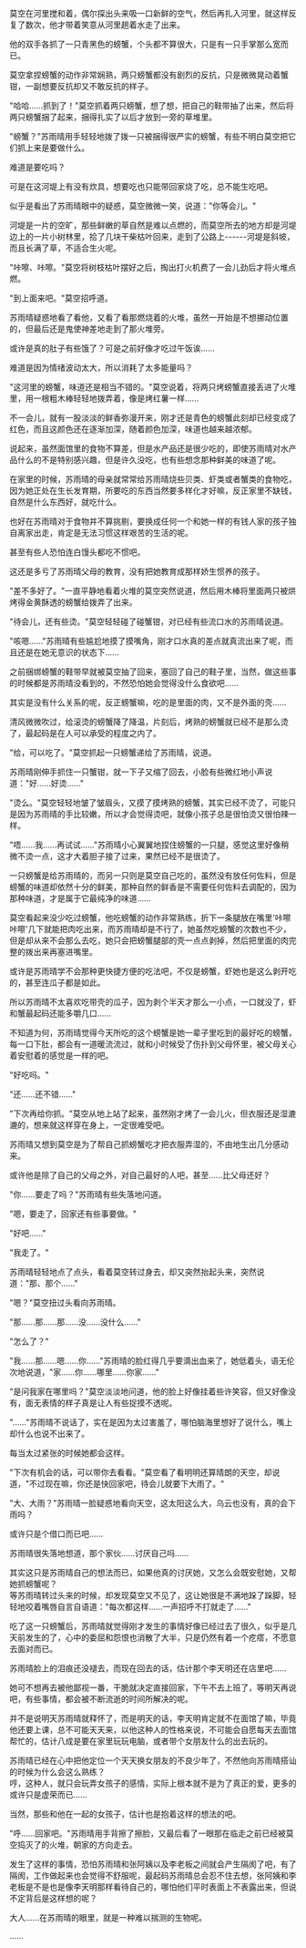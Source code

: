 <link rel="stylesheet" href="../../styles/text.css" />

莫空在河里搅和着，偶尔探出头来吸一口新鲜的空气，然后再扎入河里，就这样反复了数次，他才带着笑意从河里趟着水走了出来。

他的双手各抓了一只青黑色的螃蟹，个头都不算很大，只是有一只手掌那么宽而已。

莫空拿捏螃蟹的动作非常娴熟，两只螃蟹都没有剧烈的反抗，只是微微晃动着蟹钳，一副想要反抗却又不敢反抗的样子。

"哈哈......抓到了！"莫空抓着两只螃蟹，想了想，把自己的鞋带抽了出来，然后将两只螃蟹捆了起来，捆得扎实了以后才放到一旁的草堆里。

"螃蟹？"苏雨晴用手轻轻地拨了拨一只被捆得很严实的螃蟹，有些不明白莫空把它们抓上来是要做什么。

难道是要吃吗？

可是在这河堤上有没有炊具，想要吃也只能带回家烧了吃，总不能生吃吧。

似乎是看出了苏雨晴眼中的疑惑，莫空微微一笑，说道："你等会儿。"

河堤是一片的空旷，那些鲜嫩的草自然是难以点燃的，而莫空所去的地方却是河堤边上的一片小树林里，拾了几块干柴枯叶回来，走到了公路上------河堤是斜坡，而且长满了草，不适合生火呢。

"咔嚓、咔嚓。"莫空将树枝枯叶摆好之后，掏出打火机费了一会儿劲后才将火堆点燃。

"到上面来吧。"莫空招呼道。

苏雨晴疑惑地看了看他，又看了看那燃烧着的火堆，虽然一开始是不想挪动位置的，但最后还是鬼使神差地走到了那火堆旁。

或许是真的肚子有些饿了？可是之前好像才吃过午饭诶......

难道是因为情绪波动太大，所以消耗了太多能量吗？

"这河里的螃蟹，味道还是相当不错的。"莫空说着，将两只烤螃蟹直接丢进了火堆里，用一根粗木棒轻轻地拨弄着，像是烤红薯一样......

不一会儿，就有一股淡淡的鲜香弥漫开来，刚才还是青色的螃蟹此刻却已经变成了红色，而且这颜色还在逐渐加深，随着颜色加深，味道也越来越浓郁。

说起来，虽然面馆里的食物不算差，但是水产品还是很少吃的，即使苏雨晴对水产品什么的不是特别感兴趣，但是许久没吃，也有些想念那种鲜美的味道了呢。

在家里的时候，苏雨晴的母亲就常常给苏雨晴烧些贝类、虾类或者蟹类的食物吃，因为她正处在生长发育期，所要吃的东西当然要多样化才好嘛，反正家里不缺钱，自然是什么东西好，就吃什么。

也好在苏雨晴对于食物并不算挑剔，要换成任何一个和她一样的有钱人家的孩子独自离家出走，肯定是无法习惯这样艰苦的生活的呢。

甚至有些人恐怕连白馒头都吃不惯吧。

这还是多亏了苏雨晴父母的教育，没有把她教育成那样娇生惯养的孩子。

"差不多好了。"一直平静地看着火堆的莫空突然说道，然后用木棒将里面两只被烘烤得金黄酥透的螃蟹给拨弄了出来。

"待会儿，还有些烫。"莫空轻轻碰了碰蟹钳，对已经有些流口水的苏雨晴说道。

"咳嗯......"苏雨晴有些尴尬地摸了摸嘴角，刚才口水真的差点就真流出来了呢，而且还是在她无意识的状态下......

之前捆绑螃蟹的鞋带早就被莫空抽了回来，塞回了自己的鞋子里，当然，做这些事的时候都是苏雨晴没看到的，不然恐怕她会觉得没什么食欲吧......

其实是没有什么关系的呢，反正螃蟹嘛，吃的是里面的肉，又不是外面的壳......

清风微微吹过，给滚烫的螃蟹降了降温，片刻后，烤熟的螃蟹就已经不是那么烫了，最起码是在人可以承受的程度之内了。

"给，可以吃了。"莫空抓起一只螃蟹递给了苏雨晴，说道。

苏雨晴刚伸手抓住一只蟹钳，就一下子又缩了回去，小脸有些微红地小声说道："好......好烫......"

"烫么。"莫空轻轻地皱了皱眉头，又摸了摸烤熟的螃蟹，其实已经不烫了，可能只是因为苏雨晴的手比较嫩，所以才会觉得烫吧，就像小孩子总是很怕烫又很怕辣一样。

"唔......我......再试试......"苏雨晴小心翼翼地捏住螃蟹的一只腿，感觉这里好像稍微不烫一点，这才大着胆子接了过来，果然已经不是很烫了。

一只螃蟹是给苏雨晴的，而另一只则是莫空自己吃的，虽然没有放任何佐料，但是螃蟹的味道却依然十分的鲜美，那种自然的鲜香是不需要任何佐料去调配的，因为那种味道，才是属于它最纯净的味道......

莫空看起来没少吃过螃蟹，他吃螃蟹的动作非常熟练，折下一条腿放在嘴里'咔嚓咔嚓'几下就能把肉吃出来，而苏雨晴却是不行了，她虽然吃螃蟹的次数也不少，但是却从来不会那么去吃，她只会把螃蟹腿部的壳一点点剥掉，然后把里面的肉完整的拨出来再塞进嘴里。

或许是苏雨晴学不会那种更快捷方便的吃法吧，不仅是螃蟹，虾她也是这么剥开吃的，甚至连瓜子都是如此。

所以苏雨晴不太喜欢吃带壳的瓜子，因为剥个半天才那么一小点，一口就没了，虾和蟹最起码还能多嚼几口......

不知道为何，苏雨晴觉得今天所吃的这个螃蟹是她一辈子里吃到的最好吃的螃蟹，每一口下肚，都会有一道暖流流过，就和小时候受了伤扑到父母怀里，被父母关心着安慰着的感觉是一样的吧。

"好吃吗。"

"还......还不错......"

"下次再给你抓。"莫空从地上站了起来，虽然刚才烤了一会儿火，但衣服还是湿漉漉的，想来就这样穿在身上，一定很难受吧。

苏雨晴又想到莫空是为了帮自己抓螃蟹吃才把衣服弄湿的，不由地生出几分感动来。

或许他是除了自己的父母之外，对自己最好的人吧，甚至......比父母还好？

"你......要走了吗？"苏雨晴有些失落地问道。

"嗯，要走了，回家还有些事要做。"

"好吧......"

"我走了。"

苏雨晴轻轻地点了点头，看着莫空转过身去，却又突然抬起头来，突然说道："那、那个......"

"嗯？"莫空扭过头看向苏雨晴。

"那......那......那......没......没什么......"

"怎么了？"

"我......那......嗯......你......"苏雨晴的脸红得几乎要滴出血来了，她低着头，语无伦次地说道，"家......你......哪里......你家......"

"是问我家在哪里吗？"莫空淡淡地问道，他的脸上好像挂着些许笑容，但又好像没有，面无表情的样子真是让人有些捉摸不透呢。

"......"苏雨晴不说话了，实在是因为太过害羞了，哪怕脑海里想好了说什么，嘴上却什么也说不出来了。

每当太过紧张的时候她都会这样。

"下次有机会的话，可以带你去看看。"莫空看了看明明还算晴朗的天空，却说道，"不过现在嘛，你还是快回家吧，待会儿就要下大雨了。"

"大、大雨？"苏雨晴一脸疑惑地看向天空，这太阳这么大，乌云也没有，真的会下雨吗？

或许只是个借口而已吧......

苏雨晴很失落地想道，那个家伙......讨厌自己吗......

其实这只是苏雨晴自己的想法而已，如果他真的讨厌她，又怎么会既安慰她，又帮她抓螃蟹呢？\
等苏雨晴转过头来的时候，却发现莫空又不见了，这让她很是不满地跺了跺脚，轻轻地咬着嘴唇自言自语道："每次都这样......一声招呼不打就走了......"

吃了这一只螃蟹后，苏雨晴就觉得刚才发生的事情好像已经过去了很久，似乎是几天前发生的了，心中的委屈和怨恨也消散了大半，只是仍然有着一个疙瘩，不愿意去面对而已。

苏雨晴脸上的泪痕还没褪去，而现在回去的话，估计那个李天明还在店里吧......

她可不想再去被他鄙视一番，干脆就决定直接回家，下午不去上班了，等明天再说吧，有些事情，都会被不断流逝的时间所解决的呢。

并不是说明天苏雨晴就释怀了，而是明天的话，李天明肯定就不在面馆了嘛，毕竟他还要上课，总不可能天天来，以他这种人的性格来说，不可能会自愿每天去面馆帮忙的，估计八成是要在家里玩玩电脑，或者带个女朋友什么的出去玩的。

苏雨晴已经在心中把他定位一个天天换女朋友的不良少年了，不然他向苏雨晴搭讪的时候为什么会这么熟练？\
哼，这种人，就只会玩弄女孩子的感情，实际上根本就不是为了真正的爱，更多的或许只是虚荣而已......

当然，那些和他在一起的女孩子，估计也是抱着这样的想法的吧。

"呼......回家吧。"苏雨晴用手背擦了擦脸，又最后看了一眼那在临走之前已经被莫空捣灭了的火堆，朝家的方向走去。

发生了这样的事情，恐怕苏雨晴和张阿姨以及李老板之间就会产生隔阂了吧，有了隔阂，工作做起来也会觉得不舒服呢，最起码苏雨晴总会忍不住去想，张阿姨和李老板是不是也是像李天明那样看待自己的，哪怕他们平时表面上不表露出来，但说不定背后是这样想的呢？

大人......在苏雨晴的眼里，就是一种难以揣测的生物呢。

......
